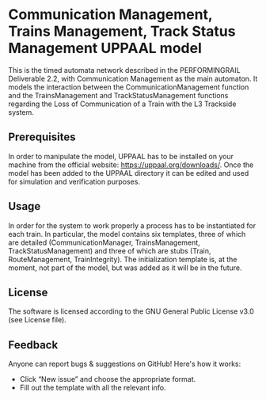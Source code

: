 # Communication Management, Trains Management, Track Status Management UPPAAL model

This is the timed automata network described in the PERFORMINGRAIL Deliverable 2.2, with Communication Management as the main automaton. It models the interaction between the CommunicationManagement function and the TrainsManagement and TrackStatusManagement functions regarding the Loss of Communication of a Train with the L3 Trackside system.

## Prerequisites

In order to manipulate the model, UPPAAL has to be installed on your machine from the official website: https://uppaal.org/downloads/. Once the model has been added to the UPPAAL directory it can be edited and used for simulation and verification purposes.

## Usage

In order for the system to work properly a process has to be instantiated for each train. In particular, the model contains six templates, three of which are detailed (CommunicationManager, TrainsManagement, TrackStatusManagement) and three of which are stubs (Train, RouteManagement, TrainIntegrity). The initialization template is, at the moment, not part of the model, but was added as it will be in the future.


## License
The software is licensed according to the GNU General Public License v3.0 (see License file).

## Feedback
Anyone can report bugs & suggestions on GitHub! Here's how it works:
* Click “New issue” and choose the appropriate format.
* Fill out the template with all the relevant info.
